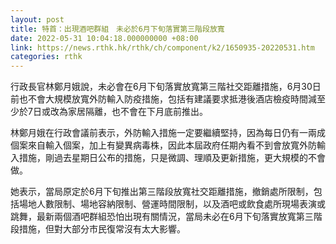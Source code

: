 ```yaml
---
layout: post
title: 特首：出現酒吧群組　未必於6月下旬落實第三階段放寬
date: 2022-05-31 10:04:18.000000000 +08:00
link: https://news.rthk.hk/rthk/ch/component/k2/1650935-20220531.htm
categories: rthk
---
```


行政長官林鄭月娥說，未必會在6月下旬落實放寬第三階社交距離措施，6月30日前也不會大規模放寬外防輸入防疫措施，包括有建議要求抵港後酒店檢疫時間減至少於7日或改為家居隔離，也不會在下月底前推出。

林鄭月娥在行政會議前表示，外防輸入措施一定要繼續堅持，因為每日仍有一兩成個案來自輸入個案，加上有變異病毒株，因此本屆政府任期內看不到會放寬外防輸入措施，剛過去星期日公布的措施，只是微調、理順及更新措施，更大規模的不會做。

她表示，當局原定於6月下旬推出第三階段放寬社交距離措施，撤銷處所限制，包括場地人數限制、場地容納限制、營運時間限制，以及酒吧或飲食處所現場表演或跳舞，最新兩個酒吧群組恐怕出現有關情況，當局未必在6月下旬落實放寬第三階段措施，但對大部分市民復常沒有太大影響。

